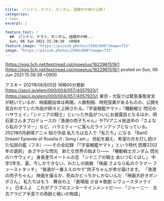 ```yaml
---
title:  バンドリ、ヤマト、ガンダム、話題作が続々公開！  
categories:
- news
excerpt: |
  
feature_text: |
  ##  バンドリ、ヤマト、ガンダム、話題作が続...
  Sun, 06 Jun 2021 15:38:39  +0900
feature_image: "https://picsum.photos/2560/600?image=733"
image: "https://picsum.photos/2560/600?image=733"
---
```


[https://egg.5ch.net/test/read.cgi/moeplus/1622961519/](https://egg.5ch.net/test/read.cgi/moeplus/1622961519/)
posted on Sun, 06 Jun 2021 15:38:39  +0900

<!--more-->

アスキー 2021年06月05日 16時00分更新 [https://ascii.jp/elem/000/004/057/4057920/](https://ascii.jp/elem/000/004/057/4057920/) 東京・大阪では緊急事態宣言が続いているが、映画館自体は再開。人数制限、時短営業があるものの、公開を見合わせていた作品が続々と上映される。『宇宙戦艦ヤマト』『機動戦士 閃光のハサウェイ』『シドニアの騎士』といった作品がついにお披露目となるほか、明石家さんまプロデュースの『漁港の肉子ちゃん』やTVアニメ放送中の『さよなら私のクラマー』など、バラエティーに富んだラインアップとなっている。 2021年6月劇場アニメ 紹介作品 私たちは五人で「私たち」になる 「BanG Dream! Episode of Roselia Ⅱ : Song I am.」 世紀を越え、希望の光を灯し続けた伝説の艦（フネ）——その全記録 「「宇宙戦艦ヤマト」という時代 西暦2202年の選択」 あざやかな閃光　新たな世界の始まり—— 「機動戦士ガンダム 閃光のハサウェイ」 身長差15メートルの恋 「シドニアの騎士 あいつむぐほし」 中学2年生、夏。今しかできない、わたしの挑戦 「映画 さよなら私のクラマー ファーストタッチ」 “普通が一番ええのやで”肉子ちゃんが幸せ届けます。 「漁港の肉子ちゃん」 映画を撮るか、死ぬかどっちかしかないんだ 「映画大好きポンポさん」 私たちはもう　舞台の上 「劇場版 少女☆歌劇 レヴュースタァライト」 日本人よ　これがアラブのエンターテインメントだ—— 「ジャーニー　太古アラビア半島での奇跡と戦いの物語」
